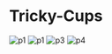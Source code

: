 # Tricky-Cups


![p1](https://user-images.githubusercontent.com/67486517/168631228-b91ce4bd-ac09-41cc-89ed-52bde0703016.PNG)
![p1](https://user-images.githubusercontent.com/67486517/168631236-51bb1bbd-eb1e-4c4c-a3c8-c7fd49d169a0.PNG)
![p3](https://user-images.githubusercontent.com/67486517/168631252-c814683c-ca4c-4f42-a43d-09e1b409d81e.png)
![p4](https://user-images.githubusercontent.com/67486517/168631261-4991e938-4a15-4145-b2f6-92e0baebfe53.PNG)
